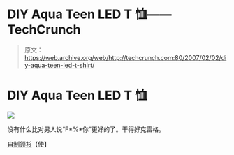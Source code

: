 # DIY Aqua Teen LED T 恤——TechCrunch

> 原文：<https://web.archive.org/web/http://techcrunch.com:80/2007/02/02/diy-aqua-teen-led-t-shirt/>

# DIY Aqua Teen LED T 恤

![](img/ae36629a8582c78fd82ebfcf20d06acb.png)

没有什么比对男人说“F$*%$%*你”更好的了。干得好克雷格。

[自制领衫](https://web.archive.org/web/20211129190740/http://www.makezine.com/blog/archive/2007/02/homemade_led_sh.html?CMP=OTC-0D6B48984890)【使】